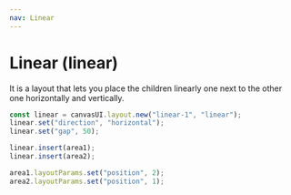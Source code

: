 ```yaml
---
nav: Linear
---
```


# Linear (linear)

It is a layout that lets you place the children linearly one next to the other one horizontally and vertically.

```javascript
const linear = canvasUI.layout.new("linear-1", "linear");
linear.set("direction", "horizontal");
linear.set("gap", 50);

linear.insert(area1);
linear.insert(area2);

area1.layoutParams.set("position", 2);
area2.layoutParams.set("position", 1);
```
